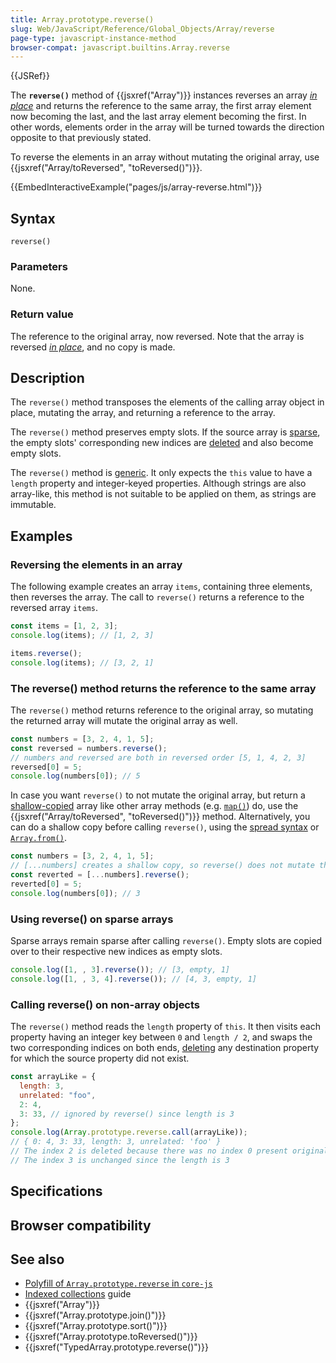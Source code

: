 ```yaml
---
title: Array.prototype.reverse()
slug: Web/JavaScript/Reference/Global_Objects/Array/reverse
page-type: javascript-instance-method
browser-compat: javascript.builtins.Array.reverse
---
```


{{JSRef}}

The **`reverse()`** method of {{jsxref("Array")}} instances reverses an array _[in place](https://en.wikipedia.org/wiki/In-place_algorithm)_ and returns the reference to the same array, the first array element now becoming the last, and the last array element becoming the first. In other words, elements order in the array will be turned towards the direction opposite to that previously stated.

To reverse the elements in an array without mutating the original array, use {{jsxref("Array/toReversed", "toReversed()")}}.

{{EmbedInteractiveExample("pages/js/array-reverse.html")}}

## Syntax

```js-nolint
reverse()
```

### Parameters

None.

### Return value

The reference to the original array, now reversed. Note that the array is reversed _[in place](https://en.wikipedia.org/wiki/In-place_algorithm)_, and no copy is made.

## Description

The `reverse()` method transposes the elements of the calling array object in
place, mutating the array, and returning a reference to the array.

The `reverse()` method preserves empty slots. If the source array is [sparse](/Web/JavaScript/Guide/Indexed_collections#sparse_arrays), the empty slots' corresponding new indices are [deleted](/Web/JavaScript/Reference/Operators/delete) and also become empty slots.

The `reverse()` method is [generic](/Web/JavaScript/Reference/Global_Objects/Array#generic_array_methods). It only expects the `this` value to have a `length` property and integer-keyed properties. Although strings are also array-like, this method is not suitable to be applied on them, as strings are immutable.

## Examples

### Reversing the elements in an array

The following example creates an array `items`, containing three elements, then
reverses the array. The call to `reverse()` returns a reference to the
reversed array `items`.

```js
const items = [1, 2, 3];
console.log(items); // [1, 2, 3]

items.reverse();
console.log(items); // [3, 2, 1]
```

### The reverse() method returns the reference to the same array

The `reverse()` method returns reference to the original array, so mutating the returned array will mutate the original array as well.

```js
const numbers = [3, 2, 4, 1, 5];
const reversed = numbers.reverse();
// numbers and reversed are both in reversed order [5, 1, 4, 2, 3]
reversed[0] = 5;
console.log(numbers[0]); // 5
```

In case you want `reverse()` to not mutate the original array, but return a [shallow-copied](/Glossary/Shallow_copy) array like other array methods (e.g. [`map()`](/Web/JavaScript/Reference/Global_Objects/Array/map)) do, use the {{jsxref("Array/toReversed", "toReversed()")}} method. Alternatively, you can do a shallow copy before calling `reverse()`, using the [spread syntax](/Web/JavaScript/Reference/Operators/Spread_syntax) or [`Array.from()`](/Web/JavaScript/Reference/Global_Objects/Array/from).

```js
const numbers = [3, 2, 4, 1, 5];
// [...numbers] creates a shallow copy, so reverse() does not mutate the original
const reverted = [...numbers].reverse();
reverted[0] = 5;
console.log(numbers[0]); // 3
```

### Using reverse() on sparse arrays

Sparse arrays remain sparse after calling `reverse()`. Empty slots are copied over to their respective new indices as empty slots.

```js
console.log([1, , 3].reverse()); // [3, empty, 1]
console.log([1, , 3, 4].reverse()); // [4, 3, empty, 1]
```

### Calling reverse() on non-array objects

The `reverse()` method reads the `length` property of `this`. It then visits each property having an integer key between `0` and `length / 2`, and swaps the two corresponding indices on both ends, [deleting](/Web/JavaScript/Reference/Operators/delete) any destination property for which the source property did not exist.

```js
const arrayLike = {
  length: 3,
  unrelated: "foo",
  2: 4,
  3: 33, // ignored by reverse() since length is 3
};
console.log(Array.prototype.reverse.call(arrayLike));
// { 0: 4, 3: 33, length: 3, unrelated: 'foo' }
// The index 2 is deleted because there was no index 0 present originally
// The index 3 is unchanged since the length is 3
```

## Specifications



## Browser compatibility



## See also

- [Polyfill of `Array.prototype.reverse` in `core-js`](https://github.com/zloirock/core-js#ecmascript-array)
- [Indexed collections](/Web/JavaScript/Guide/Indexed_collections) guide
- {{jsxref("Array")}}
- {{jsxref("Array.prototype.join()")}}
- {{jsxref("Array.prototype.sort()")}}
- {{jsxref("Array.prototype.toReversed()")}}
- {{jsxref("TypedArray.prototype.reverse()")}}
